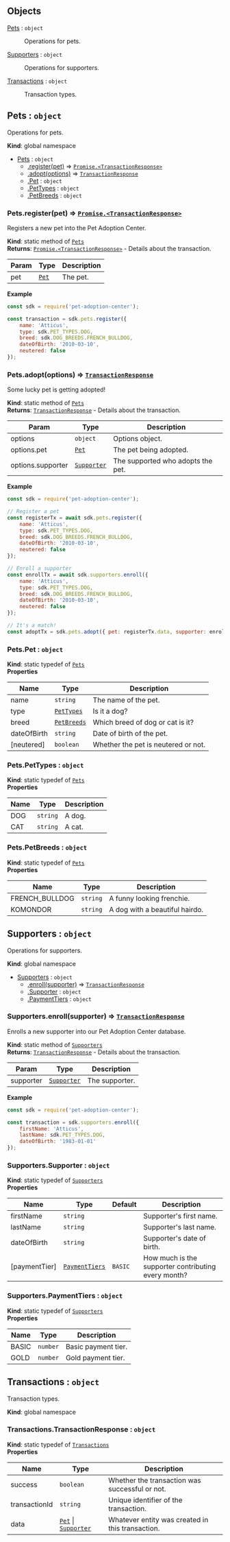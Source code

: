 ## Objects

<dl>
<dt><a href="#Pets">Pets</a> : <code>object</code></dt>
<dd><p>Operations for pets.</p>
</dd>
<dt><a href="#Supporters">Supporters</a> : <code>object</code></dt>
<dd><p>Operations for supporters.</p>
</dd>
<dt><a href="#Transactions">Transactions</a> : <code>object</code></dt>
<dd><p>Transaction types.</p>
</dd>
</dl>

<a name="Pets"></a>

## Pets : <code>object</code>
Operations for pets.

**Kind**: global namespace  

* [Pets](#Pets) : <code>object</code>
    * [.register(pet)](#Pets.register) ⇒ [<code>Promise.&lt;TransactionResponse&gt;</code>](#Transactions.TransactionResponse)
    * [.adopt(options)](#Pets.adopt) ⇒ [<code>TransactionResponse</code>](#Transactions.TransactionResponse)
    * [.Pet](#Pets.Pet) : <code>object</code>
    * [.PetTypes](#Pets.PetTypes) : <code>object</code>
    * [.PetBreeds](#Pets.PetBreeds) : <code>object</code>

<a name="Pets.register"></a>

### Pets.register(pet) ⇒ [<code>Promise.&lt;TransactionResponse&gt;</code>](#Transactions.TransactionResponse)
Registers a new pet into the Pet Adoption Center.

**Kind**: static method of [<code>Pets</code>](#Pets)  
**Returns**: [<code>Promise.&lt;TransactionResponse&gt;</code>](#Transactions.TransactionResponse) - Details about the transaction.  

| Param | Type | Description |
| --- | --- | --- |
| pet | [<code>Pet</code>](#Pets.Pet) | The pet. |

**Example**  
```js
const sdk = require('pet-adoption-center');

const transaction = sdk.pets.register({
    name: 'Atticus',
    type: sdk.PET_TYPES.DOG,
    breed: sdk.DOG_BREEDS.FRENCH_BULLDOG,
    dateOfBirth: '2010-03-10',
    neutered: false
});
```
<a name="Pets.adopt"></a>

### Pets.adopt(options) ⇒ [<code>TransactionResponse</code>](#Transactions.TransactionResponse)
Some lucky pet is getting adopted!

**Kind**: static method of [<code>Pets</code>](#Pets)  
**Returns**: [<code>TransactionResponse</code>](#Transactions.TransactionResponse) - Details about the transaction.  

| Param | Type | Description |
| --- | --- | --- |
| options | <code>object</code> | Options object. |
| options.pet | [<code>Pet</code>](#Pets.Pet) | The pet being adopted. |
| options.supporter | [<code>Supporter</code>](#Supporters.Supporter) | The supported who adopts the pet. |

**Example**  
```js
const sdk = require('pet-adoption-center');

// Register a pet
const registerTx = await sdk.pets.register({
    name: 'Atticus',
    type: sdk.PET_TYPES.DOG,
    breed: sdk.DOG_BREEDS.FRENCH_BULLDOG,
    dateOfBirth: '2010-03-10',
    neutered: false
});

// Enroll a supporter
const enrollTx = await sdk.supporters.enroll({
    name: 'Atticus',
    type: sdk.PET_TYPES.DOG,
    breed: sdk.DOG_BREEDS.FRENCH_BULLDOG,
    dateOfBirth: '2010-03-10',
    neutered: false
});

// It's a match!
const adoptTx = sdk.pets.adopt({ pet: registerTx.data, supporter: enrollTx.data });
```
<a name="Pets.Pet"></a>

### Pets.Pet : <code>object</code>
**Kind**: static typedef of [<code>Pets</code>](#Pets)  
**Properties**

| Name | Type | Description |
| --- | --- | --- |
| name | <code>string</code> | The name of the pet. |
| type | [<code>PetTypes</code>](#Pets.PetTypes) | Is it a dog? |
| breed | [<code>PetBreeds</code>](#Pets.PetBreeds) | Which breed of dog or cat is it? |
| dateOfBirth | <code>string</code> | Date of birth of the pet. |
| [neutered] | <code>boolean</code> | Whether the pet is neutered or not. |

<a name="Pets.PetTypes"></a>

### Pets.PetTypes : <code>object</code>
**Kind**: static typedef of [<code>Pets</code>](#Pets)  
**Properties**

| Name | Type | Description |
| --- | --- | --- |
| DOG | <code>string</code> | A dog. |
| CAT | <code>string</code> | A cat. |

<a name="Pets.PetBreeds"></a>

### Pets.PetBreeds : <code>object</code>
**Kind**: static typedef of [<code>Pets</code>](#Pets)  
**Properties**

| Name | Type | Description |
| --- | --- | --- |
| FRENCH_BULLDOG | <code>string</code> | A funny looking frenchie. |
| KOMONDOR | <code>string</code> | A dog with a beautiful hairdo. |

<a name="Supporters"></a>

## Supporters : <code>object</code>
Operations for supporters.

**Kind**: global namespace  

* [Supporters](#Supporters) : <code>object</code>
    * [.enroll(supporter)](#Supporters.enroll) ⇒ [<code>TransactionResponse</code>](#Transactions.TransactionResponse)
    * [.Supporter](#Supporters.Supporter) : <code>object</code>
    * [.PaymentTiers](#Supporters.PaymentTiers) : <code>object</code>

<a name="Supporters.enroll"></a>

### Supporters.enroll(supporter) ⇒ [<code>TransactionResponse</code>](#Transactions.TransactionResponse)
Enrolls a new supporter into our Pet Adoption Center database.

**Kind**: static method of [<code>Supporters</code>](#Supporters)  
**Returns**: [<code>TransactionResponse</code>](#Transactions.TransactionResponse) - Details about the transaction.  

| Param | Type | Description |
| --- | --- | --- |
| supporter | [<code>Supporter</code>](#Supporters.Supporter) | The supporter. |

**Example**  
```js
const sdk = require('pet-adoption-center');

const transaction = sdk.supporters.enroll({
    firstName: 'Atticus',
    lastName: sdk.PET_TYPES.DOG,
    dateOfBirth: '1983-01-01'
});
```
<a name="Supporters.Supporter"></a>

### Supporters.Supporter : <code>object</code>
**Kind**: static typedef of [<code>Supporters</code>](#Supporters)  
**Properties**

| Name | Type | Default | Description |
| --- | --- | --- | --- |
| firstName | <code>string</code> |  | Supporter's first name. |
| lastName | <code>string</code> |  | Supporter's last name. |
| dateOfBirth | <code>string</code> |  | Supporter's date of birth. |
| [paymentTier] | [<code>PaymentTiers</code>](#Supporters.PaymentTiers) | <code>BASIC</code> | How much is the supporter contributing every month? |

<a name="Supporters.PaymentTiers"></a>

### Supporters.PaymentTiers : <code>object</code>
**Kind**: static typedef of [<code>Supporters</code>](#Supporters)  
**Properties**

| Name | Type | Description |
| --- | --- | --- |
| BASIC | <code>number</code> | Basic payment tier. |
| GOLD | <code>number</code> | Gold payment tier. |

<a name="Transactions"></a>

## Transactions : <code>object</code>
Transaction types.

**Kind**: global namespace  
<a name="Transactions.TransactionResponse"></a>

### Transactions.TransactionResponse : <code>object</code>
**Kind**: static typedef of [<code>Transactions</code>](#Transactions)  
**Properties**

| Name | Type | Description |
| --- | --- | --- |
| success | <code>boolean</code> | Whether the transaction was successful or not. |
| transactionId | <code>string</code> | Unique identifier of the transaction. |
| data | [<code>Pet</code>](#Pets.Pet) \| [<code>Supporter</code>](#Supporters.Supporter) | Whatever entity was created in this transaction. |

